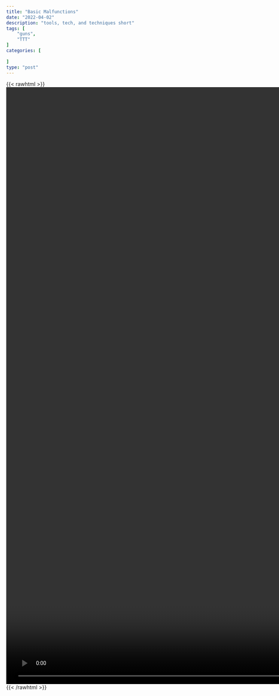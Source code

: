 ```yaml
---
title: "Basic Malfunctions"
date: "2022-04-02"
description: "tools, tech, and techniques short"
tags: [
    "guns",
    "TTT"
]
categories: [
    
]
type: "post"
---
```

{{< rawhtml >}}
    <video style="height:40vh;width:auto" overflow="hidden" controls>
        <source src="https://clips.dev00ps.com/guns/Malfunctions.mp4" type="video/mp4"> 
    </video>
{{< /rawhtml >}}